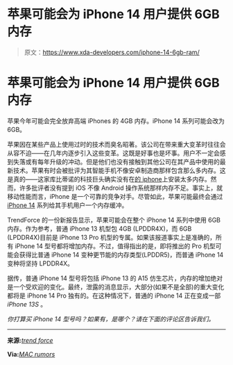 # 苹果可能会为 iPhone 14 用户提供 6GB 内存

> 原文：<https://www.xda-developers.com/iphone-14-6gb-ram/>

# 苹果可能会为 iPhone 14 用户提供 6GB 内存

苹果今年可能会完全放弃高端 iPhones 的 4GB 内存。iPhone 14 系列可能会改为 6GB。

苹果因在某些产品上使用过时的技术而臭名昭著。该公司在带来重大变革时往往会从容不迫——在几年内逐步引入这些变革。这既是好事也是坏事。用户不一定会感到失落或有每年升级的冲动。但是他们也没有接触到其他公司在其产品中使用的最新技术。苹果有时会被批评为其智能手机不像安卓制造商那样包含那么多内存。这是真的——这家库比蒂诺的科技巨头确实没有在[的 iphone](http://xda-developers.com/best-iphone)上安装太多内存。然而，许多批评者没有提到 iOS 不像 Android 操作系统那样内存不足。事实上，就移动性能而言，iPhone 是一个可靠的竞争对手。尽管如此，苹果可能最终会通过 [iPhone 14](http://xda-developers.com/apple-iphone-14) 系列给其手机用户一个内存缓冲。

TrendForce 的一份新报告显示，苹果可能会在整个 iPhone 14 系列中使用 6GB 内存。作为参考，普通 iPhone 13 机型包 4GB (LPDDR4X)，而 6GB (LPDDR4X)目前是 iPhone 13 Pro 机型的专属。如果该报道事实上是准确的，所有 iPhone 14 型号都将增加内存。不过，值得指出的是，即将推出的 Pro 机型可能会获得比普通 iPhone 14 变种更节能的内存类型(LPDDR5)，而普通 iPhone 14 变种将坚持 LPDDR4X。

据传，普通 iPhone 14 型号将包括 iPhone 13 的 A15 仿生芯片，内存的增加绝对是一个受欢迎的变化。最终，泄露的消息显示，大部分(如果不是全部)的重大变化都将是 iPhone 14 Pro 独有的。在这种情况下，普通的 iPhone 14 正在变成一部 *iPhone 13S* 。

*你打算买 iPhone 14 型号吗？如果有，是哪个？请在下面的评论区告诉我们。*

* * *

**来源:**[*trend force*](https://www.trendforce.com/presscenter/news/20220601-11236.html)

**Via:**[*MAC rumors*](https://www.macrumors.com/2022/06/02/iphone-14-lineup-6gb-of-ram-rumor/)
